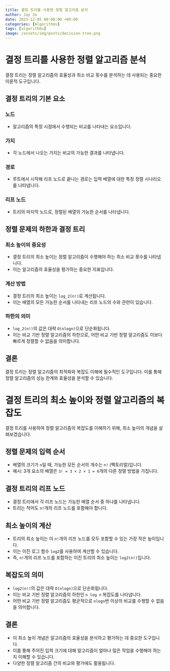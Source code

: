 ```yaml
---
title: 결정 트리를 사용한 정렬 알고리즘 분석
author: Jay Jo
date: 2023-12-05 00:00:00 +09:00
categories: [Algorithms]
tags: [algorithms]
image: /assets/img/posts/decision-tree.png
---
```


# 결정 트리를 사용한 정렬 알고리즘 분석

결정 트리는 정렬 알고리즘의 효율성과 최소 비교 횟수를 분석하는 데 사용되는 중요한 이론적 도구입니다.

## 결정 트리의 기본 요소

### 노드
- 알고리즘의 특정 시점에서 수행되는 비교를 나타내는 요소입니다.

### 가지
- 각 노드에서 나오는 가지는 비교의 가능한 결과를 나타냅니다.

### 경로
- 루트에서 시작해 리프 노드로 끝나는 경로는 입력 배열에 대한 특정 정렬 시나리오를 나타냅니다.

### 리프 노드
- 트리의 마지막 노드로, 정렬된 배열의 가능한 순서를 나타냅니다.

## 정렬 문제의 하한과 결정 트리

### 최소 높이의 중요성
- 결정 트리의 최소 높이는 정렬 알고리즘이 수행해야 하는 최소 비교 횟수를 나타냅니다.
- 이는 알고리즘의 효율성을 평가하는 중요한 지표입니다.

### 계산 방법
- 결정 트리의 최소 높이는 `log_2(n!)`로 계산됩니다.
- 이는 배열의 모든 가능한 순서를 나타내는 리프 노드의 수와 관련이 있습니다.

### 하한의 의미
- `log_2(n!)`의 값은 대략 `O(nlogn)`으로 단순화됩니다.
- 이는 비교 기반 정렬 알고리즘의 하한으로, 어떤 비교 기반 정렬 알고리즘도 이보다 빠르게 정렬할 수 없음을 의미합니다.

## 결론
결정 트리는 정렬 알고리즘의 최적화와 복잡도 이해에 필수적인 도구입니다. 이를 통해 정렬 알고리즘의 성능 한계와 효율성을 분석할 수 있습니다.


# 결정 트리의 최소 높이와 정렬 알고리즘의 복잡도

결정 트리를 사용하여 정렬 알고리즘의 복잡도를 이해하기 위해, 최소 높이의 개념을 살펴보겠습니다.

## 정렬 문제의 입력 순서

- 배열의 크기가 `n`일 때, 가능한 모든 순서의 개수는 `n!` (팩토리얼)입니다.
- 예시: 3개 요소의 배열은 `3! = 3 × 2 × 1 = 6`개의 다른 정렬 방법을 가집니다.

## 결정 트리의 리프 노드

- 결정 트리에서 각 리프 노드는 가능한 배열 순서 중 하나를 나타냅니다.
- 트리는 적어도 `n!`개의 리프 노드를 포함해야 합니다.

## 최소 높이의 계산

- 트리의 최소 높이는 이 `n!`개의 리프 노드를 모두 포함할 수 있는 가장 작은 높이입니다.
- 이는 이진 로그 함수 `log2`를 사용하여 계산할 수 있습니다.
- 즉, `n!`개의 리프 노드를 포함하는 이진 트리의 최소 높이는 `log2(n!)`입니다.

## 복잡도의 의미

- `log2(n!)`의 값은 대략 `O(nlogn)`으로 단순화됩니다.
- 이는 비교 기반 정렬 알고리즘의 하한인 `n log n` 복잡도를 나타냅니다.
- 어떤 비교 기반 정렬 알고리즘도 평균적으로 `nlogn`번 이상의 비교를 수행할 수 없음을 의미합니다.

## 결론

- 이 최소 높이 개념은 알고리즘의 효율성을 분석하고 평가하는 데 중요한 도구입니다.
- 이를 통해 주어진 입력 크기에 대해 알고리즘이 얼마나 많은 작업을 수행해야 하는지 이해할 수 있습니다.
- 다양한 정렬 알고리즘 간의 비교와 평가에도 활용됩니다.
